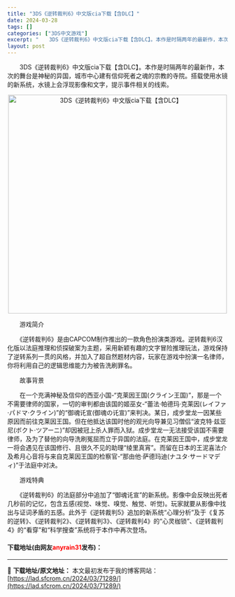 ```yaml
---
title: "3DS《逆转裁判6》中文版cia下载【含DLC】"
date: 2024-03-28
tags: []
categories: ["3DS中文游戏"]
excerpt: "　　3DS《逆转裁判6》中文版cia下载【含DLC】。本作是时隔两年的最新作，本次的舞台是神秘的异国，城市中心建有信仰死者之魂的宗教的寺院。搭载使用水镜的新系统，水镜上会浮现影像和文字，提示事件相关的线索。 　　游戏简介 　　《逆转裁判6》是由CAPCOM制作推出的一款角色扮演类游戏。逆转裁判6汉化&hellip;"
layout: post
---
```


 <p>　　3DS《逆转裁判6》中文版cia下载【含DLC】。本作是时隔两年的最新作，本次的舞台是神秘的异国，城市中心建有信仰死者之魂的宗教的寺院。搭载使用水镜的新系统，水镜上会浮现影像和文字，提示事件相关的线索。</p> <p align="center"><img align="" border="0" src="https://lad.sfcrom.cn/wp-content/uploads/2024/03/20240328_66054770ed875.webp" width="500" alt="3DS《逆转裁判6》中文版cia下载【含DLC】" /></p> <p>　　游戏简介</p> <p>　　《逆转裁判6》是由CAPCOM制作推出的一款角色扮演类游戏。逆转裁判6汉化版以法庭推理和侦探破案为主题，采用新颖有趣的文字冒险推理玩法，游戏保持了逆转系列一贯的风格，并加入了超自然题材内容，玩家在游戏中扮演一名律师，你将利用自己的逻辑思维能力为被告洗刷罪名。</p> <p>　　故事背景</p> <p>　　在一个充满神秘及信仰的西亚小国-&ldquo;克莱因王国(クライン王国)&rdquo;，那是一个不需要律师的国家，一切的审判都由该国的姬巫女-&ldquo;蕾法&middot;帕德玛&middot;克莱因(レイファ&middot;パドマ&middot;クライン)&rdquo;的&ldquo;御魂讬宣(御魂の讬宣)&rdquo;来判决。某日，成步堂龙一因某些原因而前往克莱因王国。但在他抵达该国时他的观光向导兼见习僧侣&ldquo;波克特&middot;兹亚尼(ボクト&middot;ツアーニ)&rdquo;却因被冠上杀人罪而入狱。成步堂龙一无法接受该国不需要律师，及为了替他的向导洗刷冤屈而立于异国的法庭。在克莱因王国中，成步堂龙一将会遇见在该国修行、且很久不见的助理&ldquo;绫里真宵&rdquo;。而留在日本的王泥喜法介及希月心音将与来自克莱因王国的检察官-&ldquo;那由他&middot;萨德玛迪(ナユタ&middot;サードマディ)&rdquo;于法庭中对决。</p> <p>　　游戏特典</p> <p>　　《逆转裁判6》的法庭部分中追加了&ldquo;御魂讬宣&rdquo;的新系统。影像中会反映出死者几秒前的记忆，包含五感(视觉、味觉、嗅觉、触觉、听觉)。玩家就要从影像中找出与证词矛盾的五感。此外于《逆转裁判5》追加的新系统&ldquo;心理分析&rdquo;及于《复苏的逆转》、《逆转裁判2》、《逆转裁判3》、《逆转裁判4》的&ldquo;心灵枷锁&rdquo;、《逆转裁判4》的&ldquo;看穿&rdquo;和&ldquo;科学搜查&rdquo;系统将于本作中再次登场。</p> <p><h4>下载地址(由网友<font color="red">anyrain31</font>发布)：</h4></p> 

---
📖 **下载地址/原文地址：** 本文最初发布于我的博客网站：[https://lad.sfcrom.cn/2024/03/71289/](https://lad.sfcrom.cn/2024/03/71289/)
